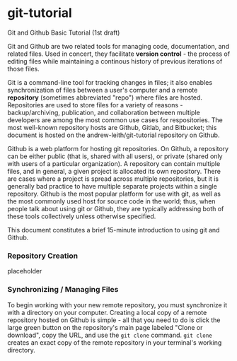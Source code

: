 # git-tutorial
Git and Github Basic Tutorial (1st draft)

Git and Github are two related tools for managing code, documentation, and related files.  Used in concert, they facilitate **version control** - the process of editing files while maintaining a continous history of previous iterations of those files.  

Git is a command-line tool for tracking changes in files; it also enables synchronization of files between a user's computer and a remote **repository** (sometimes abbreviated "repo") where files are hosted.  Repositories are used to store files for a variety of reasons - backup/archiving, publication, and collaboration between multiple developers are among the most common use cases for respositories.  The most well-known repository hosts are Github, Gitlab, and Bitbucket; this document is hosted on the andrew-leith/git-tutorial repository on Github.

Github is a web platform for hosting git repositories.  On Github, a repository can be either public (that is, shared with all users), or private (shared only with users of a particular organization).  A repository can contain multiple files, and in general, a given project is allocated its own repository.  There are cases where a project is spread across multiple repositories, but it is generally bad practice to have multiple separate projects within a single repository.  Github is the most popular platform for use with git, as well as the most commonly used host for source code in the world; thus, when people talk about using git or Github, they are typically addressing both of these tools collectively unless otherwise specified.

This document constitutes a brief 15-minute introduction to using git and Github.

### Repository Creation

placeholder

### Synchronizing / Managing Files

To begin working with your new remote repository, you must synchronize it with a directory on your computer.  Creating a local copy of a remote repository hosted on Github is simple - all that you need to do is click the large green button on the repository's main page labeled "Clone or download", copy the URL, and use the `git clone` command.  `git clone` creates an exact copy of the remote repository in your terminal's working directory.

